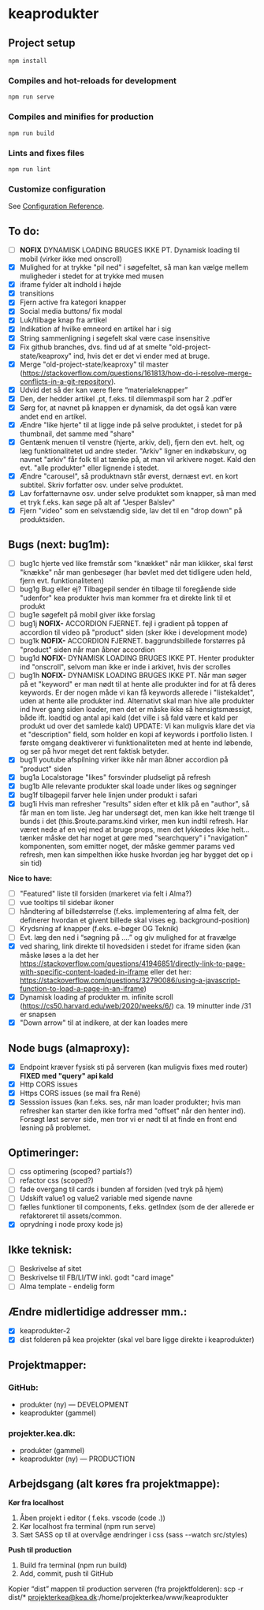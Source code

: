 # keaprodukter

## Project setup

```
npm install
```

### Compiles and hot-reloads for development

```
npm run serve
```

### Compiles and minifies for production

```
npm run build
```

### Lints and fixes files

```
npm run lint
```

### Customize configuration

See [Configuration Reference](https://cli.vuejs.org/config/).

## To do:

- [ ] **NOFIX** DYNAMISK LOADING BRUGES IKKE PT. Dynamisk loading til mobil (virker ikke med onscroll)
- [x] Mulighed for at trykke "pil ned" i søgefeltet, så man kan vælge mellem muligheder i stedet for at trykke med musen
- [x] iframe fylder alt indhold i højde
- [x] transitions
- [x] Fjern active fra kategori knapper
- [x] Social media buttons/ fix modal
- [x] Luk/tilbage knap fra artikel
- [x] Indikation af hvilke emneord en artikel har i sig
- [x] String sammenligning i søgefelt skal være case insensitive
- [x] Fix github branches, dvs. find ud af at smelte "old-project-state/keaproxy" ind, hvis det er det vi ender med at bruge.
- [x] Merge "old-project-state/keaproxy" til master (https://stackoverflow.com/questions/161813/how-do-i-resolve-merge-conflicts-in-a-git-repository).
- [x] Udvid det så der kan være flere “materialeknapper”
- [x] Den, der hedder artikel .pt, f.eks. til dilemmaspil som har 2 .pdf’er
- [x] Sørg for, at navnet på knappen er dynamisk, da det også kan være andet end en artikel.
- [x] Ændre "like hjerte" til at ligge inde på selve produktet, i stedet for på thumbnail, det samme med "share"
- [x] Gentænk menuen til venstre (hjerte, arkiv, del), fjern den evt. helt, og læg funktionalitetet ud andre steder. "Arkiv" ligner en indkøbskurv, og navnet "arkiv" får folk til at tænke på, at man vil arkivere noget. Kald den evt. "alle produkter" eller lignende i stedet.
- [x] Ændre "carousel", så produktnavn står øverst, dernæst evt. en kort subtitel. Skriv forfatter osv. under selve produktet.
- [x] Lav forfatternavne osv. under selve produktet som knapper, så man med et tryk f.eks. kan søge på alt af "Jesper Balslev"
- [x] Fjern "video" som en selvstændig side, lav det til en "drop down" på produktsiden.

## Bugs (next: bug1m):

- [ ] bug1c hjerte ved like fremstår som "knækket" når man klikker, skal først "knække" når man genbesøger (har bøvlet med det tidligere uden held, fjern evt. funktionaliteten)
- [ ] bug1g Bug eller ej? Tilbagepil sender én tilbage til foregående side "udenfor" kea produkter hvis man kommer fra et direkte link til et produkt
- [ ] bug1e søgefelt på mobil giver ikke forslag
- [ ] bug1j **NOFIX-** ACCORDION FJERNET. fejl i gradient på toppen af accordion til video på "product" siden (sker ikke i development mode)
- [ ] bug1k **NOFIX-** ACCORDION FJERNET. baggrundsbillede forstørres på "product" siden når man åbner accordion
- [ ] bug1d **NOFIX-** DYNAMISK LOADING BRUGES IKKE PT. Henter produkter ind "onscroll", selvom man ikke er inde i arkivet, hvis der scrolles
- [ ] bug1h **NOFIX-** DYNAMISK LOADING BRUGES IKKE PT. Når man søger på et "keyword" er man nødt til at hente alle produkter ind for at få deres keywords. Er der nogen måde vi kan få keywords allerede i "listekaldet", uden at hente alle produkter ind. Alternativt skal man hive alle produkter ind hver gang siden loader, men det er måske ikke så hensigtsmæssigt, både ift. loadtid og antal api kald (det ville i så fald være et kald per produkt ud over det samlede kald) UPDATE: Vi kan muligvis klare det via et "description" field, som holder en kopi af keywords i portfolio listen. I første omgang deaktiverer vi funktionaliteten med at hente ind løbende, og ser på hvor meget det rent faktisk betyder.
- [x] bug1l youtube afspilning virker ikke når man åbner accordion på "product" siden
- [x] bug1a Localstorage "likes" forsvinder pludseligt på refresh
- [x] bug1b Alle relevante produkter skal loade under likes og søgninger
- [x] bug1f tilbagepil farver hele linjen under produkt i safari
- [x] bug1i Hvis man refresher "results" siden efter et klik på en "author", så får man en tom liste. Jeg har undersøgt det, men kan ikke helt trænge til bunds i det (this.$route.params.kind virker, men kun indtil refresh. Har været nede af en vej med at bruge props, men det lykkedes ikke helt... tænker måske det har noget at gøre med "searchquery" i "navigation" komponenten, som emitter noget, der måske gemmer params ved refresh, men kan simpelthen ikke huske hvordan jeg har bygget det op i sin tid)

**Nice to have:**

- [ ] "Featured" liste til forsiden (markeret via felt i Alma?)
- [ ] vue tooltips til sidebar ikoner
- [ ] håndtering af billedstørrelse (f.eks. implementering af alma felt, der definerer hvordan et givent billede skal vises eg. background-position)
- [ ] Krydsning af knapper (f.eks. e-bøger OG Teknik)
- [ ] Evt. læg den ned i “søgning på ….” og giv mulighed for at fravælge
- [x] ved sharing, link direkte til hovedsiden i stedet for iframe siden (kan måske løses a la det her https://stackoverflow.com/questions/41946851/directly-link-to-page-with-specific-content-loaded-in-iframe eller det her: https://stackoverflow.com/questions/32790086/using-a-javascript-function-to-load-a-page-in-an-iframe)
- [x] Dynamisk loading af produkter m. infinite scroll (https://cs50.harvard.edu/web/2020/weeks/6/) ca. 19 minutter inde /31 er snapsen
- [x] "Down arrow" til at indikere, at der kan loades mere

## Node bugs (almaproxy):

- [x] Endpoint kræver fysisk sti på serveren (kan muligvis fixes med router) **FIXED med "query" api kald**
- [x] Http CORS issues
- [x] Https CORS issues (se mail fra René)
- [x] Sesssion issues (kan f.eks. ses, når man loader produkter; hvis man refresher kan starter den ikke forfra med "offset" når den henter ind). Forsøgt løst server side, men tror vi er nødt til at finde en front end løsning på problemet.

## Optimeringer:

- [ ] css optimering (scoped? partials?)
- [ ] refactor css (scoped?)
- [ ] fade overgang til cards i bunden af forsiden (ved tryk på hjem)
- [ ] Udskift value1 og value2 variable med sigende navne
- [ ] fælles funktioner til components, f.eks. getIndex (som de der allerede er refaktoreret til assets/common.
- [x] oprydning i node proxy kode
      js)

## Ikke teknisk:

- [ ] Beskrivelse af sitet
- [ ] Beskrivelse til FB/LI/TW inkl. godt "card image"
- [ ] Alma template - endelig form

## Ændre midlertidige addresser mm.:

- [x] keaprodukter-2
- [x] dist folderen på kea projekter (skal vel bare ligge direkte i keaprodukter)

## Projektmapper:

### GitHub:

- produkter (ny) — DEVELOPMENT
- keaprodukter (gammel)

### projekter.kea.dk:

- produkter (gammel)
- keaprodukter (ny) — PRODUCTION

## Arbejdsgang (alt køres fra projektmappe):

**Kør fra localhost**

1. Åben projekt i editor ( f.eks. vscode (code .))
2. Kør localhost fra terminal (npm run serve)
3. Sæt SASS op til at overvåge ændringer i css (sass --watch src/styles)

**Push til production**

1. Build fra terminal (npm run build)
2. Add, commit, push til GitHub

Kopier “dist” mappen til production serveren (fra projektfolderen):
scp -r dist/\* projekterkea@kea.dk:/home/projekterkea/www/keaprodukter
